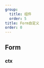 ```yaml
---
group:
  title: 组件
  order: 5
title: Form自定义
order: 0
---
```


## Form

### ctx

<code title="basic" src="../form/basic.jsx" />

